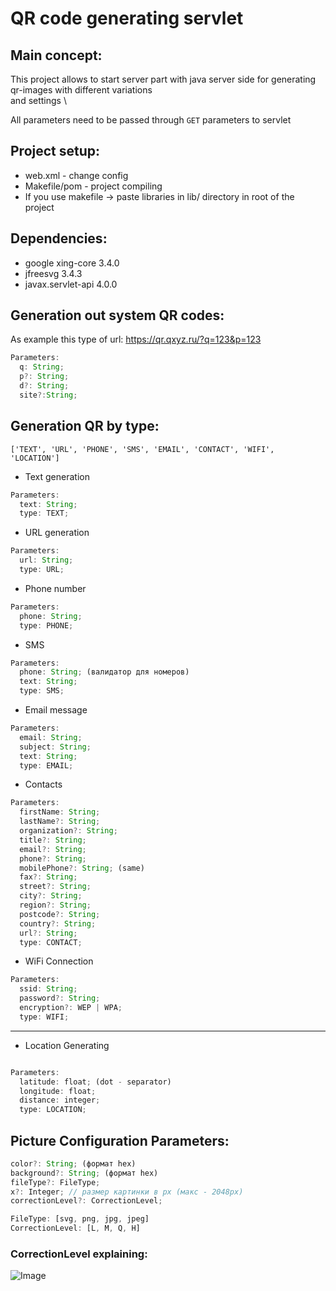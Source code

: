 # QR code generating servlet

## Main concept:
This project allows to start server part with java server side for generating qr-images with different variations \
and settings \

All parameters need to be passed through `GET` parameters to servlet

## Project setup:
- web.xml - change config
- Makefile/pom - project compiling
- If you use makefile -> paste libraries in lib/ directory in root of the project

## Dependencies:
- google xing-core 3.4.0
- jfreesvg 3.4.3
- javax.servlet-api 4.0.0

## Generation out system QR codes:
As example this type of url: https://qr.qxyz.ru/?q=123&p=123

```ts
Parameters:
  q: String;
  p?: String;
  d?: String;
  site?:String;
```

## Generation QR by type:
`['TEXT', 'URL', 'PHONE', 'SMS', 'EMAIL', 'CONTACT', 'WIFI', 'LOCATION']`

- Text generation
```ts
Parameters:
  text: String;
  type: TEXT;
```

- URL generation
```ts
Parameters:
  url: String;
  type: URL;
```

- Phone number
```ts
Parameters:
  phone: String;
  type: PHONE;
```

- SMS
```ts
Parameters:
  phone: String; (валидатор для номеров)
  text: String;
  type: SMS;
```

- Email message
```ts
Parameters:
  email: String;
  subject: String;
  text: String;
  type: EMAIL;
```

- Contacts
```ts
Parameters:
  firstName: String;
  lastName?: String;
  organization?: String;
  title?: String;
  email?: String;
  phone?: String;
  mobilePhone?: String; (same)
  fax?: String;
  street?: String;
  city?: String;
  region?: String;
  postcode?: String;
  country?: String; 
  url?: String;
  type: CONTACT;
```

- WiFi Connection
```ts
Parameters:
  ssid: String;
  password?: String;
  encryption?: WEP | WPA;
  type: WIFI;
```
_____

- Location Generating
```ts

Parameters:
  latitude: float; (dot - separator)
  longitude: float;
  distance: integer;
  type: LOCATION;
```

## Picture Configuration Parameters:

```ts
color?: String; (формат hex)
background?: String; (формат hex)
fileType?: FileType; 
x?: Integer; // размер картинки в px (макс - 2048px)
correctionLevel?: CorrectionLevel;

FileType: [svg, png, jpg, jpeg]
CorrectionLevel: [L, M, Q, H] 
```

### CorrectionLevel explaining:

![Image](https://github.com/Eustrosoft/Documentation/assets/30436662/d2b6b346-dbc1-437a-9c24-ff0d1f4c1ce0)
